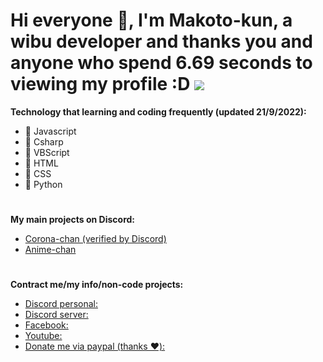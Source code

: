 # Hi everyone 👋, I'm Makoto-kun, a wibu developer and thanks you and anyone who spend 6.69 seconds to viewing my profile :D ![](https://komarev.com/ghpvc/?username=MakotoTheGod&color=green&style=for-the-badge&label=Profile+view+since+21/9/2022)

 **Technology that learning and coding frequently (updated 21/9/2022):**
- 🤖 Javascript
- 🤖 Csharp 
- 🤖 VBScript
- 🤖 HTML
- 🤖 CSS 
- 🤖 Python 
# 
 **My main projects on Discord:**
- [Corona-chan (verified by Discord)](https://top.gg/bot/657215950420049941)
- [Anime-chan](https://discord.com/oauth2/authorize?client_id=631096207254618141&scope=bot&permissions=139653925952)
# 
 **Contract me/my info/non-code projects:**
- [Discord personal:](https://discordapp.com/users/485277325328384000)
- [Discord server:](https://discord.com/invite/wbw)
- [Facebook:](https://www.facebook.com/makotothegodisbest)
- [Youtube:](https://www.youtube.com/c/LolSkiller)
- [Donate me via paypal (thanks ❤️):](https://paypal.me/makotowbw)



